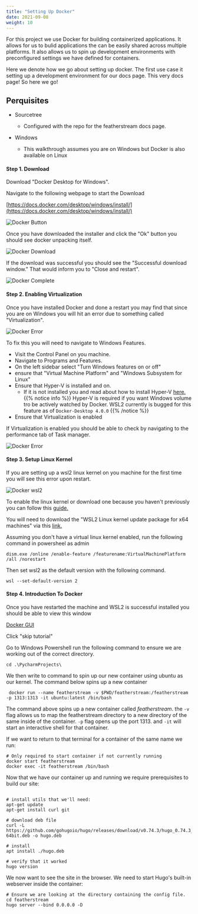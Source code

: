 ```yaml
---
title: "Setting Up Docker"
date: 2021-09-08
weight: 10
---
```


For this project we use Docker for building containerized applications. It allows for us to bulid applications the can be easily shared across multiple platforms. It also allows us to spin up development environments with preconfigured settings we have defined for containers.

Here we denote how we go about setting up docker. The first use case it setting up a development environment for our docs page. This very docs page! So here we go!

## Perquisites


- Sourcetree
    - Configured with the repo for the featherstream docs page.

- Windows
    - This walkthrough assumes you are on Windows but Docker is also available on Linux

#### Step 1. Download

Download "Docker Desktop for Windows".

Navigate to the following webpage to start the Download

[https://docs.docker.com/desktop/windows/install/](https://docs.docker.com/desktop/windows/install/)

![Docker Button](/images/environments/docker/docker-button.png?classes=border,shadow "button")

Once you have downloaded the installer and click the "Ok" button you should see docker unpacking itself.

![Docker Download](/images/environments/docker/docker-download.png)

If the download was successful you should see the "Successful download window." That would inform you to "Close and restart".

![Docker Complete](/images/environments/docker/docker-complete.png)

#### Step 2. Enabling Virtualization

Once you have installed Docker and done a restart you may find that since you are on Windows you will hit an error due to something called "Virtualization".

![Docker Error](/images/environments/docker/docker-error.png)

To fix this you will need to navigate to Windows Features.

- Visit the Control Panel on you machine.
- Navigate to Programs and Features.
- On the left sidebar select "Turn Windows features on or off"
- ensure that "Virtual Machine Platform" and "Windows Subsystem for Linux"
- Ensure that Hyper-V is installed and on.
  - If it is not installed you and read about how to install Hyper-V [here.](https://docs.microsoft.com/en-us/virtualization/hyper-v-on-windows/quick-start/enable-hyper-v)
  {{% notice info %}}
  Hyper-V is required if you want Windows volume tro be actively watched by Docker. WSL2 currently is bugged for this feature as of ```Docker-Desktop 4.0.0```
  {{% /notice %}}
- Ensure that Virtualization is enabled

If Virtualization is enabled you should be able to check by navigating to the performance tab of Task manager.

![Docker Error](/images/environments/docker/task-manager.png)

#### Step 3. Setup Linux Kernel

If you are setting up a wsl2 linux kernel on you machine for the first time you will see this error upon restart.

![Docker wsl2](/images/environments/docker/docker-wsl2.png)

To enable the linux kernel or download one because you haven't previously you can follow this [guide.](https://docs.microsoft.com/en-us/windows/wsl/install-win10#step-4---download-the-linux-kernel-update-package)

You will need to download the "WSL2 Linux kernel update package for x64 machines" via this [link.](https://wslstorestorage.blob.core.windows.net/wslblob/wsl_update_x64.msi)

Assuming you don't have a virtual linux kernel enabled, run the following command in powersheel as admin

```
dism.exe /online /enable-feature /featurename:VirtualMachinePlatform /all /norestart
```

Then set wsl2 as the default version with the following command.

```
wsl --set-default-version 2
```
#### Step 4. Introduction To Docker

Once you have restarted the machine and WSL2 is successful installed you should be able to view this window

[Docker GUI](/images/environments/docker/docker-gui.png)

Click "skip tutorial"

Go to Windows Powershell run the following command to ensure we are working out of the correct directory.

```
cd .\PycharmProjects\
```

We then write to command to spin up our new container using ubuntu as our kernel. The command below spins up a new container

```
 docker run --name featherstream -v $PWD/featherstream:/featherstream -p 1313:1313 -it ubuntu:latest /bin/bash
```

The command above spins up a new container called *featherstream*. the ```-v``` flag allows us to map the featherstream directory to a new directory of the same inside of the container. ```-p``` flag opens up the port 1313. and ```-it``` will start an interactive shell for that container.

If we want to return to that terminal for a container of the same name we run:

```
# Only required to start container if not currently running
docker start featherstream
docker exec -it featherstream /bin/bash
```

Now that we have our container up and running we require prerequisites to build our site:

```

# install utils that we'll need:
apt-get update
apt-get install curl git

# download deb file
curl -L https://github.com/gohugoio/hugo/releases/download/v0.74.3/hugo_0.74.3_Linux-64bit.deb -o hugo.deb

# install
apt install ./hugo.deb

# verify that it worked
hugo version
```

We now want to see the site in the browser. We need to start Hugo's built-in webserver inside the container:

```
# Ensure we are looking at the directory containing the config file.
cd featherstream
hugo server --bind 0.0.0.0 -D
```
